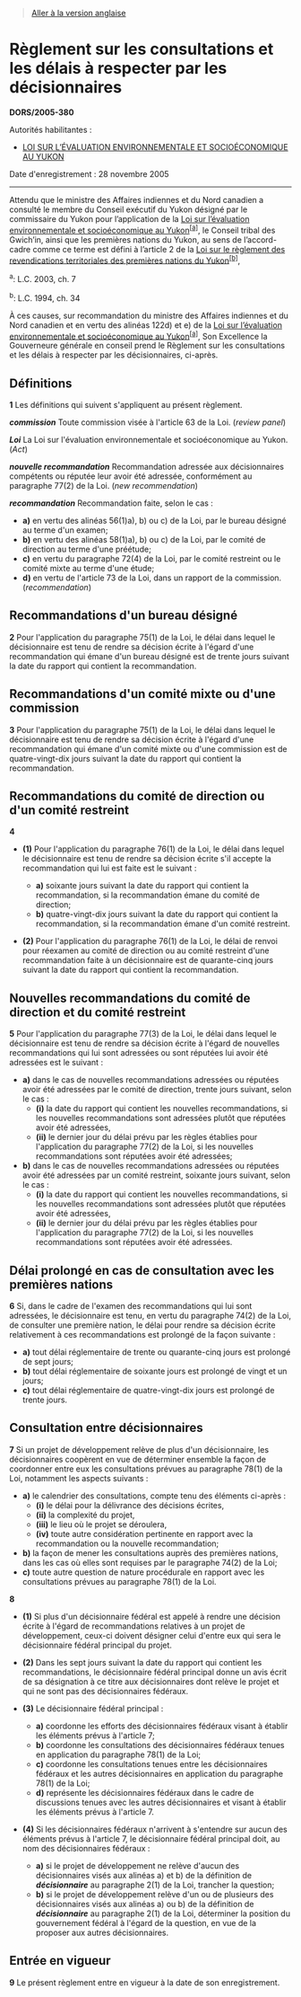 > [Aller à la version anglaise](/en/Regulations/Statutory%20Orders%20and%20Regulations/2005/380.md)

# Règlement sur les consultations et les délais à respecter par les décisionnaires

**DORS/2005-380**

Autorités habilitantes : 
- [LOI SUR L’ÉVALUATION ENVIRONNEMENTALE ET SOCIOÉCONOMIQUE AU YUKON](/fr/Lois/Lois%20du%20Canada/2003/ch.%207.md)

Date d'enregistrement : 28 novembre 2005

----------

Attendu que le ministre des Affaires indiennes et du Nord canadien a consulté le membre du Conseil exécutif du Yukon désigné par le commissaire du Yukon pour l’application de la [Loi sur l’évaluation environnementale et socioéconomique au Yukon](/fr/Lois/Lois%20du%20Canada/2003/ch.%207.md)<sup><a href='#footnotea_f'>[a]</a></sup>, le Conseil tribal des Gwich’in, ainsi que les premières nations du Yukon, au sens de l’accord-cadre comme ce terme est défini à l’article 2 de la [Loi sur le règlement des revendications territoriales des premières nations du Yukon](/fr/Lois/Lois%20du%20Canada/1994/ch.%2034.md)<sup><a href='#footnoteb_f'>[b]</a></sup>,

<a name='footnotea_f'><sup>a</sup></a>: L.C. 2003, ch. 7<br />

<a name='footnoteb_f'><sup>b</sup></a>: L.C. 1994, ch. 34<br />

À ces causes, sur recommandation du ministre des Affaires indiennes et du Nord canadien et en vertu des alinéas 122d) et e) de la [Loi sur l’évaluation environnementale et socioéconomique au Yukon](/fr/Lois/Lois%20du%20Canada/2003/ch.%207.md)<sup><a href='#footnotea_f'>[a]</a></sup>, Son Excellence la Gouverneure générale en conseil prend le Règlement sur les consultations et les délais à respecter par les décisionnaires, ci-après.




## Définitions


**1** Les définitions qui suivent s'appliquent au présent règlement.

***commission*** Toute commission visée à l'article 63 de la Loi. (*review panel*)

***Loi*** La Loi sur l'évaluation environnementale et socioéconomique au Yukon. (*Act*)

***nouvelle recommandation*** Recommandation adressée aux décisionnaires compétents ou réputée leur avoir été adressée, conformément au paragraphe 77(2) de la Loi. (*new recommendation*)

***recommandation*** Recommandation faite, selon le cas :
- **a)** en vertu des alinéas 56(1)a), b) ou c) de la Loi, par le bureau désigné au terme d'un examen;
- **b)** en vertu des alinéas 58(1)a), b) ou c) de la Loi, par le comité de direction au terme d'une préétude;
- **c)** en vertu du paragraphe 72(4) de la Loi, par le comité restreint ou le comité mixte au terme d'une étude;
- **d)** en vertu de l'article 73 de la Loi, dans un rapport de la commission. (*recommendation*)




## Recommandations d'un bureau désigné


**2** Pour l'application du paragraphe 75(1) de la Loi, le délai dans lequel le décisionnaire est tenu de rendre sa décision écrite à l'égard d'une recommandation qui émane d'un bureau désigné est de trente jours suivant la date du rapport qui contient la recommandation.




## Recommandations d'un comité mixte ou d'une commission


**3** Pour l'application du paragraphe 75(1) de la Loi, le délai dans lequel le décisionnaire est tenu de rendre sa décision écrite à l'égard d'une recommandation qui émane d'un comité mixte ou d'une commission est de quatre-vingt-dix jours suivant la date du rapport qui contient la recommandation.




## Recommandations du comité de direction ou d'un comité restreint


**4** 

- **(1)** Pour l'application du paragraphe 76(1) de la Loi, le délai dans lequel le décisionnaire est tenu de rendre sa décision écrite s'il accepte la recommandation qui lui est faite est le suivant :
	- **a)** soixante jours suivant la date du rapport qui contient la recommandation, si la recommandation émane du comité de direction;
	- **b)** quatre-vingt-dix jours suivant la date du rapport qui contient la recommandation, si la recommandation émane d'un comité restreint.

- **(2)** Pour l'application du paragraphe 76(1) de la Loi, le délai de renvoi pour réexamen au comité de direction ou au comité restreint d'une recommandation faite à un décisionnaire est de quarante-cinq jours suivant la date du rapport qui contient la recommandation.




## Nouvelles recommandations du comité de direction et du comité restreint


**5** Pour l'application du paragraphe 77(3) de la Loi, le délai dans lequel le décisionnaire est tenu de rendre sa décision écrite à l'égard de nouvelles recommandations qui lui sont adressées ou sont réputées lui avoir été adressées est le suivant :
- **a)** dans le cas de nouvelles recommandations adressées ou réputées avoir été adressées par le comité de direction, trente jours suivant, selon le cas :
	- **(i)** la date du rapport qui contient les nouvelles recommandations, si les nouvelles recommandations sont adressées plutôt que réputées avoir été adressées,
	- **(ii)** le dernier jour du délai prévu par les règles établies pour l'application du paragraphe 77(2) de la Loi, si les nouvelles recommandations sont réputées avoir été adressées;
- **b)** dans le cas de nouvelles recommandations adressées ou réputées avoir été adressées par un comité restreint, soixante jours suivant, selon le cas :
	- **(i)** la date du rapport qui contient les nouvelles recommandations, si les nouvelles recommandations sont adressées plutôt que réputées avoir été adressées,
	- **(ii)** le dernier jour du délai prévu par les règles établies pour l'application du paragraphe 77(2) de la Loi, si les nouvelles recommandations sont réputées avoir été adressées.




## Délai prolongé en cas de consultation avec les premières nations


**6** Si, dans le cadre de l'examen des recommandations qui lui sont adressées, le décisionnaire est tenu, en vertu du paragraphe 74(2) de la Loi, de consulter une première nation, le délai pour rendre sa décision écrite relativement à ces recommandations est prolongé de la façon suivante :
- **a)** tout délai réglementaire de trente ou quarante-cinq jours est prolongé de sept jours;
- **b)** tout délai réglementaire de soixante jours est prolongé de vingt et un jours;
- **c)** tout délai réglementaire de quatre-vingt-dix jours est prolongé de trente jours.




## Consultation entre décisionnaires


**7** Si un projet de développement relève de plus d'un décisionnaire, les décisionnaires coopèrent en vue de déterminer ensemble la façon de coordonner entre eux les consultations prévues au paragraphe 78(1) de la Loi, notamment les aspects suivants :
- **a)** le calendrier des consultations, compte tenu des éléments ci-après :
	- **(i)** le délai pour la délivrance des décisions écrites,
	- **(ii)** la complexité du projet,
	- **(iii)** le lieu où le projet se déroulera,
	- **(iv)** toute autre considération pertinente en rapport avec la recommandation ou la nouvelle recommandation;
- **b)** la façon de mener les consultations auprès des premières nations, dans les cas où elles sont requises par le paragraphe 74(2) de la Loi;
- **c)** toute autre question de nature procédurale en rapport avec les consultations prévues au paragraphe 78(1) de la Loi.



**8** 

- **(1)** Si plus d'un décisionnaire fédéral est appelé à rendre une décision écrite à l'égard de recommandations relatives à un projet de développement, ceux-ci doivent désigner celui d'entre eux qui sera le décisionnaire fédéral principal du projet.

- **(2)** Dans les sept jours suivant la date du rapport qui contient les recommandations, le décisionnaire fédéral principal donne un avis écrit de sa désignation à ce titre aux décisionnaires dont relève le projet et qui ne sont pas des décisionnaires fédéraux.

- **(3)** Le décisionnaire fédéral principal :
	- **a)** coordonne les efforts des décisionnaires fédéraux visant à établir les éléments prévus à l'article 7;
	- **b)** coordonne les consultations des décisionnaires fédéraux tenues en application du paragraphe 78(1) de la Loi;
	- **c)** coordonne les consultations tenues entre les décisionnaires fédéraux et les autres décisionnaires en application du paragraphe 78(1) de la Loi;
	- **d)** représente les décisionnaires fédéraux dans le cadre de discussions tenues avec les autres décisionnaires et visant à établir les éléments prévus à l'article 7.

- **(4)** Si les décisionnaires fédéraux n'arrivent à s'entendre sur aucun des éléments prévus à l'article 7, le décisionnaire fédéral principal doit, au nom des décisionnaires fédéraux :
	- **a)** si le projet de développement ne relève d'aucun des décisionnaires visés aux alinéas a) et b) de la définition de ***décisionnaire*** au paragraphe 2(1) de la Loi, trancher la question;
	- **b)** si le projet de développement relève d'un ou de plusieurs des décisionnaires visés aux alinéas a) ou b) de la définition de ***décisionnaire*** au paragraphe 2(1) de la Loi, déterminer la position du gouvernement fédéral à l'égard de la question, en vue de la proposer aux autres décisionnaires.




## Entrée en vigueur


**9** Le présent règlement entre en vigueur à la date de son enregistrement.


